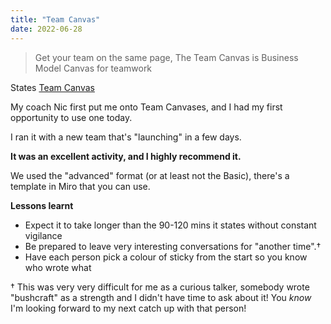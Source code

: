```yaml
---
title: "Team Canvas"
date: 2022-06-28
---
```


> Get your team on the same page, The Team Canvas is Business Model Canvas for teamwork

States [Team Canvas](http://theteamcanvas.com/)

My coach Nic first put me onto Team Canvases, and I had my first opportunity to use one today.

I ran it with a new team that's "launching" in a few days.

**It was an excellent activity, and I highly recommend it.**

We used the "advanced" format (or at least not the Basic), there's a template in Miro that you can use.

**Lessons learnt**

- Expect it to take longer than the 90-120 mins it states without constant vigilance
- Be prepared to leave very interesting conversations for "another time".†
- Have each person pick a colour of sticky from the start so you know who wrote what

† This was very very difficult for me as a curious talker, somebody wrote "bushcraft" as a strength and I didn't have time to ask about it! You *know* I'm looking forward to my next catch up with that person!
